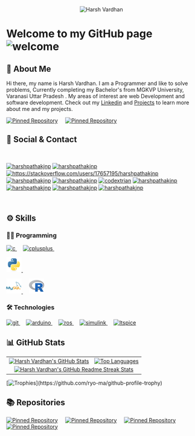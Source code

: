 
<div align="center">
  <img src="https://raw.githubusercontent.com/arasgungore/arasgungore/main/gifs/Aras_Gungore.gif" alt="Harsh Vardhan" width="433" height="74" />
</div>


# Welcome to my GitHub page  <img src="https://raw.githubusercontent.com/arasgungore/arasgungore/main/gifs/waving_hand.gif" alt="welcome" width="33" height="33" />



## 👤 About Me

Hi there, my name is Harsh Vardhan. I am a Programmer and like to solve problems, Currently completing my Bachelor's from MGKVP University, Varanasi Uttar Pradesh . My areas of interest are web Development and software development. Check out my [Linkedin](https://in.linkedin.com/in/harshpathakjnp) and [Projects](https://github.com/Harshpathakjnp/CodeClause-QuizApp-with-Admin-Panel) to learn more about me and my projects.

[![Pinned Repository](https://github-readme-stats.vercel.app/api/pin/?username=harshpathakjnp&repo=Notes-App-using-Flutter)](https://github.com/harshpathakjnp/Notes-App-using-Flutter)
&nbsp; &nbsp;
[![Pinned Repository](https://github-readme-stats.vercel.app/api/pin/?username=harshpathakjnp&repo=CodeClause-QuizApp-with-Admin-Panel)](https://github.com/harshpathakjnp/CodeClause-QuizApp-with-Admin-Panel)
&nbsp; &nbsp;



## 📇 Social & Contact
<br>
<p align="left" >
<a href="https://twitter.com/harshpathakjnp" target="blank"><img align="center" src="https://raw.githubusercontent.com/rahuldkjain/github-profile-readme-generator/master/src/images/icons/Social/twitter.svg" alt="harshpathakjnp" height="30" width="40" margin: 10 px;/></a>
<a href="https://linkedin.com/in/harshpathakjnp" target="blank"><img align="center" src="https://raw.githubusercontent.com/rahuldkjain/github-profile-readme-generator/master/src/images/icons/Social/linked-in-alt.svg" alt="harshpathakjnp" height="30" width="40" margin: 10 px; /></a>
<a href="https://stackoverflow.com/users/https://stackoverflow.com/users/17657195/harshpathakjnp" target="blank"><img align="center" src="https://raw.githubusercontent.com/rahuldkjain/github-profile-readme-generator/master/src/images/icons/Social/stack-overflow.svg" alt="https://stackoverflow.com/users/17657195/harshpathakjnp" height="30" width="40" margin: 10 px; /></a>
<a href="https://fb.com/harshpathakjnp" target="blank"><img align="center" src="https://raw.githubusercontent.com/rahuldkjain/github-profile-readme-generator/master/src/images/icons/Social/facebook.svg" alt="harshpathakjnp" height="30" width="40" margin: 10 px; /></a>
<a href="https://instagram.com/harshpathakjnp" target="blank"><img align="center" src="https://raw.githubusercontent.com/rahuldkjain/github-profile-readme-generator/master/src/images/icons/Social/instagram.svg" alt="harshpathakjnp" height="30" width="40" /></a>
<a href="https://www.youtube.com/c/codextrian" target="blank"><img align="center" src="https://raw.githubusercontent.com/rahuldkjain/github-profile-readme-generator/master/src/images/icons/Social/youtube.svg" alt="codextrian" height="30" width="40" /></a>
<a href="https://www.codechef.com/users/harshpathakjnp" target="blank"><img align="center" src="https://cdn.jsdelivr.net/npm/simple-icons@3.1.0/icons/codechef.svg" alt="harshpathakjnp" height="30" width="40" /></a>
<a href="https://www.hackerrank.com/harshpathakjnp" target="blank"><img align="center" src="https://raw.githubusercontent.com/rahuldkjain/github-profile-readme-generator/master/src/images/icons/Social/hackerrank.svg" alt="harshpathakjnp" height="30" width="40" /></a>
<a href="https://www.leetcode.com/harshpathakjnp" target="blank"><img align="center" src="https://raw.githubusercontent.com/rahuldkjain/github-profile-readme-generator/master/src/images/icons/Social/leet-code.svg" alt="harshpathakjnp" height="30" width="40" /></a>
<a href="https://auth.geeksforgeeks.org/user/harshpathakjnp" target="blank"><img align="center" src="https://raw.githubusercontent.com/rahuldkjain/github-profile-readme-generator/master/src/images/icons/Social/geeks-for-geeks.svg" alt="harshpathakjnp" height="30" width="40" /></a>
</p>

<br>


## ⚙ Skills


### 👨‍💻 Programming

<div align="left">
  <a href="https://www.cprogramming.com" target="_blank" rel="noreferrer"> <img src="https://raw.githubusercontent.com/arasgungore/arasgungore/main/icons/c.svg" alt="c" width="40" height="40" /> </a>
  &nbsp; &nbsp;
  <a href="https://www.cplusplus.com" target="_blank" rel="noreferrer"> <img src="https://raw.githubusercontent.com/arasgungore/arasgungore/main/icons/cplusplus.svg" alt="cplusplus" width="40" height="40" /> </a>
  &nbsp; &nbsp;
  
  <a href="https://www.python.org" target="_blank" rel="noreferrer"> <img src="https://raw.githubusercontent.com/devicons/devicon/master/icons/python/python-original.svg" alt="python" width="40" height="40" /> </a>
  &nbsp; &nbsp;
  
  <a href="https://www.mysql.com" target="_blank" rel="noreferrer"> <img src="https://raw.githubusercontent.com/devicons/devicon/master/icons/mysql/mysql-original-wordmark.svg" alt="mysql" width="40" height="40" /> </a>
  &nbsp; &nbsp;
  <a href="https://www.r-project.org" target="_blank" rel="noreferrer"> <img src="https://raw.githubusercontent.com/devicons/devicon/master/icons/r/r-original.svg" alt="r" width="40" height="40" /> </a>
</div>



### 🛠 Technologies

<div align="left">
  <a href="https://git-scm.com" target="_blank" rel="noreferrer"> <img src="https://raw.githubusercontent.com/arasgungore/arasgungore/main/icons/git.svg" alt="git" width="40" height="40" /> </a>
  &nbsp; &nbsp;
  <a href="https://www.arduino.cc" target="_blank" rel="noreferrer"> <img src="https://raw.githubusercontent.com/arasgungore/arasgungore/main/icons/arduino.svg" alt="arduino" width="40" height="40" /> </a>
  &nbsp; &nbsp;
  <a href="https://www.ros.org" target="_blank" rel="noreferrer"> <img src="https://raw.githubusercontent.com/arasgungore/arasgungore/main/icons/ros.svg" alt="ros" width="40" height="40" /> </a>
  &nbsp; &nbsp;
  <a href="https://www.mathworks.com/products/simulink.html" target="_blank" rel="noreferrer"> <img src="https://raw.githubusercontent.com/arasgungore/arasgungore/main/icons/simulink.svg" alt="simulink" width="40" height="40" /> </a>
  &nbsp; &nbsp;
  <a href="https://www.analog.com/en/design-center/design-tools-and-calculators/ltspice-simulator.html" target="_blank" rel="noreferrer"> <img src="https://raw.githubusercontent.com/arasgungore/arasgungore/main/icons/ltspice.svg" alt="ltspice" width="40" height="40" /> </a>
</div>




## 📊 GitHub Stats

<table>
  <tr>
    <td>
      <a href="https://github.com/anuraghazra/github-readme-stats"> <img src="https://github-readme-stats-arasgungore.vercel.app/api?username=harshpathakjnp&hide_border=true&show_icons=true&count_private=true" alt="Harsh Vardhan's GitHub Stats" /> </a>
    </td>
    <td>
      <a href="https://github.com/anuraghazra/github-readme-stats"> <img src="https://github-readme-stats-arasgungore.vercel.app/api/top-langs/?username=harshpathakjnp&hide_border=true&langs_count=8&layout=compact&count_private=true" alt="Top Languages" /> </a>
    </td>
  </tr>
  <tr>
    <td colspan=2 align="center">
      <a href="https://git.io/streak-stats"> <img src="http://github-readme-streak-stats.herokuapp.com?user=harshpathakjnp&hide_border=true&background=f6f8fa&currStreakLabel=000000&date_format=j%20M%5B%20Y%5D" alt="Harsh Vardhan's GitHub Readme Streak Stats" /> </a>
    </td>
  </tr>
</table>

<!--
<table>
  <tr>
    <td colspan=2 align="center">
      <a href="https://github.com/vn7n24fzkq/github-profile-summary-cards"> <img src="http://github-profile-summary-cards.vercel.app/api/cards/profile-details?username=harshpathakjnp&theme=default" alt="Harsh Vardhan's Profile Details" /> </a>
    </td>
  </tr>
  <tr>
    <td>
      <a href="https://github.com/vn7n24fzkq/github-profile-summary-cards"> <img src="http://github-profile-summary-cards.vercel.app/api/cards/repos-per-language?username=harshpathakjnp&theme=default" alt="Top Languages by Repo" /> </a>
    </td>
    <td>
      <a href="https://github.com/vn7n24fzkq/github-profile-summary-cards"> <img src="http://github-profile-summary-cards.vercel.app/api/cards/most-commit-language?username=harshpathakjnp&theme=default" alt="Top Languages by Commit" /> </a>
    </td>
  </tr>
  <tr>
    <td>
      <a href="https://github.com/vn7n24fzkq/github-profile-summary-cards"> <img src="http://github-profile-summary-cards.vercel.app/api/cards/stats?username=arasgungore&theme=default" alt="Stats" /> </a>
    </td>
    <td>
      <a href="https://github.com/vn7n24fzkq/github-profile-summary-cards"> <img src="http://github-profile-summary-cards.vercel.app/api/cards/productive-time?username=harshpathakjnp&theme=default&utcOffset=8" alt="Commits" /> </a>
    </td>
  </tr>
</table>
-->

[![Trophies](https://github-profile-trophy-harshpathakjnp.vercel.app/?username=harshpathakjnp&no-frame=true&no-bg=true&theme=juicyfresh&column=8&margin-w=5&margin-h=5&rank=-?)](https://github.com/ryo-ma/github-profile-trophy)




## 📚 Repositories

[![Pinned Repository](https://github-readme-stats.vercel.app/api/pin/?username=harshpathakjnp&repo=console-games)](https://github.com/Harshpathakjnp/Bike-Selling-E-commercial-Website)
&nbsp; &nbsp;
[![Pinned Repository](https://github-readme-stats.vercel.app/api/pin/?username=harshpathakjnp&repo=BERT-base-Turkish-QA)](https://github.com/Harshpathakjnp/Tic-Tac-Toe-Game)
&nbsp; &nbsp;
[![Pinned Repository](https://github-readme-stats.vercel.app/api/pin/?username=harshpathakjnp&repo=VGA-based-screensaver)](https://github.com/Harshpathakjnp/CodeClause-QuizApp-with-Admin-Panel)
&nbsp; &nbsp;
[![Pinned Repository](https://github-readme-stats.vercel.app/api/pin/?username=harshpathakjnp&repo=autocorrect)](https://github.com/Harshpathakjnp/Data-Structures-using-Cplus)



<!--
## 🐍 Contribution Graph

![Snake Game](https://github.com/harshpathakjnp/arasgungore/blob/output/github-snake.gif)
-->
